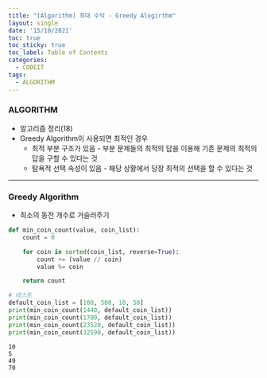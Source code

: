 ```yaml
---
title: "[Algorithm] 최대 수익 - Greedy Alogirthm"
layout: single
date: '15/10/2021'
toc: true
toc_sticky: true
toc_label: Table of Contents
categories:
  - CODEIT
tags:
  - ALGORITHM
---
```


### ALGORITHM
* 알고리즘 정리(18)
* Greedy Algorithm이 사용되면 최적인 경우
  * 최적 부분 구조가 있음 - 부분 문제들의 최적의 답을 이용해 기존 문제의 최적의 답을 구할 수 있다는 것
  * 탐욕적 선택 속성이 있음 - 해당 상황에서 당장 최적의 선택을 할 수 있다는 것

---

### Greedy Algorithm
* 최소의 동전 개수로 거슬러주기


```python
def min_coin_count(value, coin_list):
    count = 0

    for coin in sorted(coin_list, reverse=True):
        count += (value // coin)
        value %= coin

    return count

# 테스트
default_coin_list = [100, 500, 10, 50]
print(min_coin_count(1440, default_coin_list))
print(min_coin_count(1700, default_coin_list))
print(min_coin_count(23520, default_coin_list))
print(min_coin_count(32590, default_coin_list))
```

    10
    5
    49
    70

